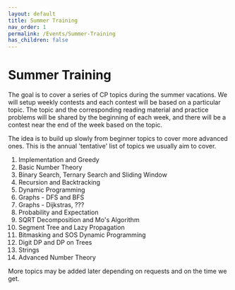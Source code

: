 ```yaml
---
layout: default
title: Summer Training
nav_order: 1
permalink: /Events/Summer-Training
has_children: false
---
```


# Summer Training

The goal is to cover a series of CP topics during the summer vacations. We will setup weekly contests and each contest will be based on a particular topic. The topic and the corresponding reading material and practice problems will be shared by the beginning of each week, and there will be a contest near the end of the week based on the topic.

The idea is to build up slowly from beginner topics to cover more advanced ones. This is the annual 'tentative' list of topics we usually aim to cover. 

1. Implementation and Greedy
2. Basic Number Theory
3. Binary Search, Ternary Search and Sliding Window
4. Recursion and Backtracking
5. Dynamic Programming
6. Graphs - DFS and BFS
7. Graphs - Dijkstras, ???
8. Probability and Expectation
9. SQRT Decomposition and Mo's Algorithm
10. Segment Tree and Lazy Propagation
11. Bitmasking and SOS Dynamic Programming
12. Digit DP and DP on Trees
13. Strings
14. Advanced Number Theory

More topics may be added later depending on requests and on the time we get.
